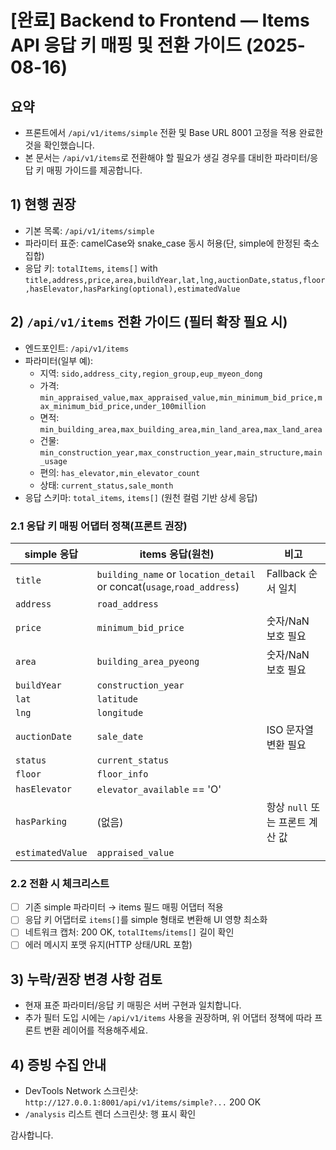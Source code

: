 # [완료] Backend to Frontend — Items API 응답 키 매핑 및 전환 가이드 (2025-08-16)

## 요약

- 프론트에서 `/api/v1/items/simple` 전환 및 Base URL 8001 고정을 적용 완료한 것을 확인했습니다.
- 본 문서는 `/api/v1/items`로 전환해야 할 필요가 생길 경우를 대비한 파라미터/응답 키 매핑 가이드를 제공합니다.

## 1) 현행 권장

- 기본 목록: `/api/v1/items/simple`
- 파라미터 표준: camelCase와 snake_case 동시 허용(단, simple에 한정된 축소 집합)
- 응답 키: `totalItems`, `items[]` with `title,address,price,area,buildYear,lat,lng,auctionDate,status,floor,hasElevator,hasParking(optional),estimatedValue`

## 2) `/api/v1/items` 전환 가이드 (필터 확장 필요 시)

- 엔드포인트: `/api/v1/items`
- 파라미터(일부 예):
  - 지역: `sido,address_city,region_group,eup_myeon_dong`
  - 가격: `min_appraised_value,max_appraised_value,min_minimum_bid_price,max_minimum_bid_price,under_100million`
  - 면적: `min_building_area,max_building_area,min_land_area,max_land_area`
  - 건물: `min_construction_year,max_construction_year,main_structure,main_usage`
  - 편의: `has_elevator,min_elevator_count`
  - 상태: `current_status,sale_month`
- 응답 스키마: `total_items`, `items[]` (원천 컬럼 기반 상세 응답)

### 2.1 응답 키 매핑 어댑터 정책(프론트 권장)

| simple 응답      | items 응답(원천)                                                       | 비고                            |
| ---------------- | ---------------------------------------------------------------------- | ------------------------------- |
| `title`          | `building_name` or `location_detail` or concat(`usage`,`road_address`) | Fallback 순서 일치              |
| `address`        | `road_address`                                                         |                                 |
| `price`          | `minimum_bid_price`                                                    | 숫자/NaN 보호 필요              |
| `area`           | `building_area_pyeong`                                                 | 숫자/NaN 보호 필요              |
| `buildYear`      | `construction_year`                                                    |                                 |
| `lat`            | `latitude`                                                             |                                 |
| `lng`            | `longitude`                                                            |                                 |
| `auctionDate`    | `sale_date`                                                            | ISO 문자열 변환 필요            |
| `status`         | `current_status`                                                       |                                 |
| `floor`          | `floor_info`                                                           |                                 |
| `hasElevator`    | `elevator_available` == 'O'                                            |                                 |
| `hasParking`     | (없음)                                                                 | 항상 `null` 또는 프론트 계산 값 |
| `estimatedValue` | `appraised_value`                                                      |                                 |

### 2.2 전환 시 체크리스트

- [ ] 기존 simple 파라미터 → items 필드 매핑 어댑터 적용
- [ ] 응답 키 어댑터로 `items[]`를 simple 형태로 변환해 UI 영향 최소화
- [ ] 네트워크 캡처: 200 OK, `totalItems`/`items[]` 길이 확인
- [ ] 에러 메시지 포맷 유지(HTTP 상태/URL 포함)

## 3) 누락/권장 변경 사항 검토

- 현재 표준 파라미터/응답 키 매핑은 서버 구현과 일치합니다.
- 추가 필터 도입 시에는 `/api/v1/items` 사용을 권장하며, 위 어댑터 정책에 따라 프론트 변환 레이어를 적용해주세요.

## 4) 증빙 수집 안내

- DevTools Network 스크린샷: `http://127.0.0.1:8001/api/v1/items/simple?...` 200 OK
- `/analysis` 리스트 렌더 스크린샷: 행 표시 확인

감사합니다.
